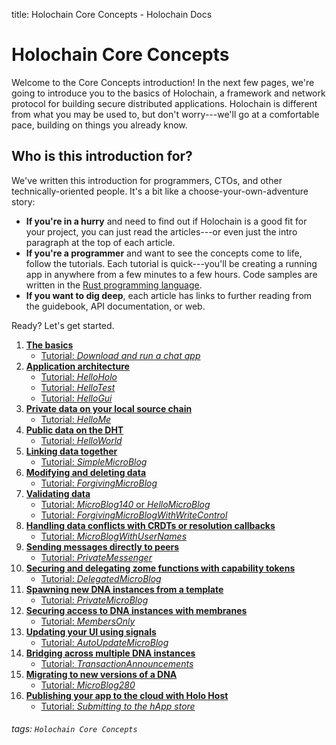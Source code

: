 title: Holochain Core Concepts - Holochain Docs

# Holochain Core Concepts

Welcome to the Core Concepts introduction! In the next few pages, we're going to introduce you to the basics of Holochain, a framework and network protocol for building secure distributed applications. Holochain is different from what you may be used to, but don't worry---we'll go at a comfortable pace, building on things you already know.

## Who is this introduction for?

We've written this introduction for programmers, CTOs, and other technically-oriented people. It's a bit like a choose-your-own-adventure story:

* **If you're in a hurry** and need to find out if Holochain is a good fit for your project, you can just read the articles---or even just the intro paragraph at the top of each article.
* **If you're a programmer** and want to see the concepts come to life, follow the tutorials. Each tutorial is quick---you'll be creating a running app in anywhere from a few minutes to a few hours. Code samples are written in the [Rust programming language](https://www.rust-lang.org/).
* **If you want to dig deep**, each article has links to further reading from the guidebook, API documentation, or web.

Ready? Let's get started.

1. [**The basics**](../1_the_basics)
    * [Tutorial: _Download and run a chat app_](#)
2. [**Application architecture**](../2_application_architecture)
    * [Tutorial: _HelloHolo_](../../tutorials/coreconcepts/hello_holo)
    * [Tutorial: _HelloTest_](../../tutorials/coreconcepts/hello_test)
    * [Tutorial: _HelloGui_](../../tutorials/coreconcepts/hello_gui)
3. [**Private data on your local source chain**](../3_private_data)
    * [Tutorial: _HelloMe_](../../tutorials/coreconcepts/hello_me)
4. [**Public data on the DHT**](../4_public_data_on_the_DHT)
    * [Tutorial: _HelloWorld_](../../tutorials/coreconcepts/hello_world)
5. [**Linking data together**](../5_linking_data_together)
    * [Tutorial: _SimpleMicroBlog_](../../tutorials/coreconcepts/simple_micro_blog)
6. [**Modifying and deleting data**](../6_modifyin_and_deleting_data)
    * [Tutorial: _ForgivingMicroBlog_](#)
7. [**Validating data**](../7_validating_data)
    * [Tutorial: _MicroBlog140_ or _HelloMicroBlog_](#)
    * [Tutorial: _ForgivingMicroBlogWithWriteControl_](#)
8. [**Handling data conflicts with CRDTs or resolution callbacks**](../8_resolution_callbacks)
    * [Tutorial: _MicroBlogWithUserNames_](#)
9. [**Sending messages directly to peers**](../9_sending_messages_directly_to_peers)
    * [Tutorial: _PrivateMessenger_](#)
10. [**Securing and delegating zome functions with capability tokens**](../10_capability_tokens)
    * [Tutorial: _DelegatedMicroBlog_](#)
13. [**Spawning new DNA instances from a template**](#)
    * [Tutorial: _PrivateMicroBlog_](#)
11. [**Securing access to DNA instances with membranes**](../11_membranes)
    * [Tutorial: _MembersOnly_](#)
15. [**Updating your UI using signals**](#)
    * [Tutorial: _AutoUpdateMicroBlog_](#)
12. [**Bridging across multiple DNA instances**](../12_bridging)
    * [Tutorial: _TransactionAnnouncements_](#)
14. [**Migrating to new versions of a DNA**](#)
    * [Tutorial: _MicroBlog280_](#)
16. [**Publishing your app to the cloud with Holo Host**](#)
    * [Tutorial: _Submitting to the hApp store_](#)

###### tags: `Holochain Core Concepts`
